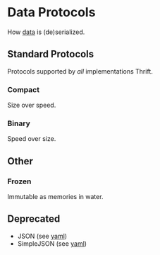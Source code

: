 # Data Protocols

How [data](../definition/data.md) is (de)serialized.

## Standard Protocols

Protocols supported by *all* implementations Thrift.

### Compact

Size over speed.

### Binary

Speed over size.

## Other

### Frozen

Immutable as memories in water.

## Deprecated

- JSON (see [yaml](../experimental/yaml.md))
- SimpleJSON (see [yaml](../experimental/yaml.md))

